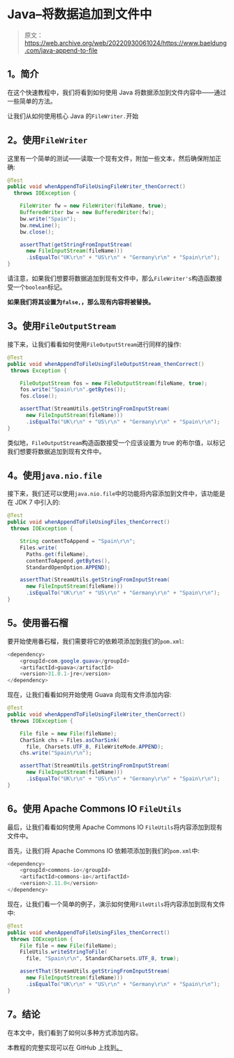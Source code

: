 # Java–将数据追加到文件中

> 原文：<https://web.archive.org/web/20220930061024/https://www.baeldung.com/java-append-to-file>

## 1。简介

在这个快速教程中，我们将看到如何使用 Java 将数据添加到文件内容中——通过一些简单的方法。

让我们从如何使用核心 Java 的`FileWriter.`开始

## 2。使用`FileWriter`

这里有一个简单的测试——读取一个现有文件，附加一些文本，然后确保附加正确:

```java
@Test
public void whenAppendToFileUsingFileWriter_thenCorrect()
  throws IOException {

    FileWriter fw = new FileWriter(fileName, true);
    BufferedWriter bw = new BufferedWriter(fw);
    bw.write("Spain");
    bw.newLine();
    bw.close();

    assertThat(getStringFromInputStream(
      new FileInputStream(fileName)))
      .isEqualTo("UK\r\n" + "US\r\n" + "Germany\r\n" + "Spain\r\n");
}
```

请注意，如果我们想要将数据追加到现有文件中，那么`FileWriter's`构造函数接受一个`boolean`标记。

**如果我们将其设置为`false,`，那么现有内容将被替换。**

## 3。使用`FileOutputStream`

接下来，让我们看看如何使用`FileOutputStream`进行同样的操作:

```java
@Test
public void whenAppendToFileUsingFileOutputStream_thenCorrect()
 throws Exception {

    FileOutputStream fos = new FileOutputStream(fileName, true);
    fos.write("Spain\r\n".getBytes());
    fos.close();

    assertThat(StreamUtils.getStringFromInputStream(
      new FileInputStream(fileName)))
      .isEqualTo("UK\r\n" + "US\r\n" + "Germany\r\n" + "Spain\r\n");
}
```

类似地，`FileOutputStream`构造函数接受一个应该设置为 true 的布尔值，以标记我们想要将数据追加到现有文件中。

## 4。使用`java.nio.file`

接下来，我们还可以使用`java.nio.file`中的功能将内容添加到文件中，该功能是在 JDK 7 中引入的:

```java
@Test
public void whenAppendToFileUsingFiles_thenCorrect() 
 throws IOException {

    String contentToAppend = "Spain\r\n";
    Files.write(
      Paths.get(fileName), 
      contentToAppend.getBytes(), 
      StandardOpenOption.APPEND);

    assertThat(StreamUtils.getStringFromInputStream(
      new FileInputStream(fileName)))
      .isEqualTo("UK\r\n" + "US\r\n" + "Germany\r\n" + "Spain\r\n");
}
```

## 5。使用番石榴

要开始使用番石榴，我们需要将它的依赖项添加到我们的`pom.xml`:

```java
<dependency>
    <groupId>com.google.guava</groupId>
    <artifactId>guava</artifactId>
    <version>31.0.1-jre</version>
</dependency>
```

现在，让我们看看如何开始使用 Guava 向现有文件添加内容:

```java
@Test
public void whenAppendToFileUsingFileWriter_thenCorrect()
 throws IOException {

    File file = new File(fileName);
    CharSink chs = Files.asCharSink(
      file, Charsets.UTF_8, FileWriteMode.APPEND);
    chs.write("Spain\r\n");

    assertThat(StreamUtils.getStringFromInputStream(
      new FileInputStream(fileName)))
      .isEqualTo("UK\r\n" + "US\r\n" + "Germany\r\n" + "Spain\r\n");
}
```

## 6。使用 Apache Commons IO `FileUtils`

最后，让我们看看如何使用 Apache Commons IO `FileUtils`将内容添加到现有文件中。

首先，让我们将 Apache Commons IO 依赖项添加到我们的`pom.xml`中:

```java
<dependency>
    <groupId>commons-io</groupId>
    <artifactId>commons-io</artifactId>
    <version>2.11.0</version>
</dependency>
```

现在，让我们看一个简单的例子，演示如何使用`FileUtils`将内容添加到现有文件中:

```java
@Test
public void whenAppendToFileUsingFiles_thenCorrect()
 throws IOException {
    File file = new File(fileName);
    FileUtils.writeStringToFile(
      file, "Spain\r\n", StandardCharsets.UTF_8, true);

    assertThat(StreamUtils.getStringFromInputStream(
      new FileInputStream(fileName)))
      .isEqualTo("UK\r\n" + "US\r\n" + "Germany\r\n" + "Spain\r\n");
}
```

## 7。结论

在本文中，我们看到了如何以多种方式添加内容。

本教程的完整实现可以在 GitHub 上找到[。](https://web.archive.org/web/20220626072806/https://github.com/eugenp/tutorials/tree/master/core-java-modules/core-java-io-2)
